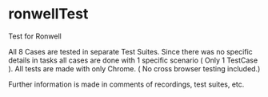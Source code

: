 # ronwellTest
Test for Ronwell

All 8 Cases are tested in separate Test Suites. Since there was no specific details in tasks all cases are done with 1 specific scenario ( Only 1 TestCase ). All tests are made with only Chrome. ( No cross browser testing included.) 

Further information is made in comments of recordings, test suites, etc. 
